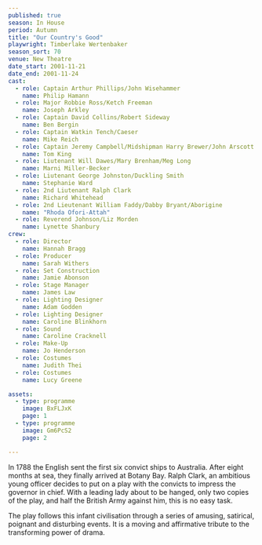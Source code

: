 ```yaml
---
published: true
season: In House
period: Autumn
title: "Our Country's Good"
playwright: Timberlake Wertenbaker
season_sort: 70
venue: New Theatre
date_start: 2001-11-21
date_end: 2001-11-24
cast:
  - role: Captain Arthur Phillips/John Wisehammer
    name: Philip Hamann
  - role: Major Robbie Ross/Ketch Freeman
    name: Joseph Arkley
  - role: Captain David Collins/Robert Sideway
    name: Ben Bergin
  - role: Captain Watkin Tench/Caeser
    name: Mike Reich
  - role: Captain Jeremy Campbell/Midshipman Harry Brewer/John Arscott
    name: Tom King
  - role: Liutenant Will Dawes/Mary Brenham/Meg Long
    name: Marni Miller-Becker
  - role: Liutenant George Johnston/Duckling Smith
    name: Stephanie Ward
  - role: 2nd Liutenant Ralph Clark
    name: Richard Whitehead
  - role: 2nd Lieutenant William Faddy/Dabby Bryant/Aborigine
    name: "Rhoda Ofori-Attah"
  - role: Reverend Johnson/Liz Morden
    name: Lynette Shanbury
crew:
  - role: Director
    name: Hannah Bragg
  - role: Producer
    name: Sarah Withers
  - role: Set Construction
    name: Jamie Abonson
  - role: Stage Manager
    name: James Law
  - role: Lighting Designer
    name: Adam Godden
  - role: Lighting Designer
    name: Caroline Blinkhorn
  - role: Sound
    name: Caroline Cracknell
  - role: Make-Up
    name: Jo Henderson
  - role: Costumes
    name: Judith Thei
  - role: Costumes
    name: Lucy Greene

assets:
  - type: programme
    image: BxFLJxK
    page: 1
  - type: programme
    image: Gm6PcS2
    page: 2

---
```


In 1788 the English sent the first six convict ships to Australia. After eight months at sea, they finally arrived at Botany Bay. Ralph Clark, an ambitious young officer decides to put on a play with the convicts to impress the governor in chief. With a leading lady about to be hanged, only two copies of the play, and half the British Army against him, this is no easy task.

The play follows this infant civilisation through a series of amusing, satirical, poignant and disturbing events. It is a moving and affirmative tribute to the transforming power of drama.
